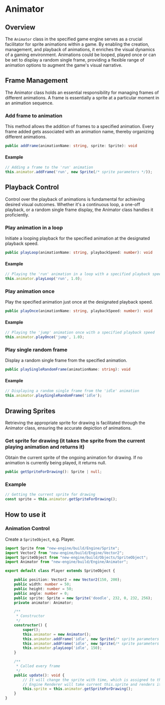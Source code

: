 # Animator

## Overview
The `Animator` class in the specified game engine serves as a crucial facilitator for sprite animations within a game. By enabling the creation, management, and playback of animations, it enriches the visual dynamics of a gaming environment. Animations could be looped, played once or can be set to display a random single frame, providing a flexible range of animation options to augment the game's visual narrative.

## Frame Management

The Animator class holds an essential responsibility for managing frames of different animations. A frame is essentially a sprite at a particular moment in an animation sequence.

<!-- ### `public addFrame(animationName: string, sprite: Sprite): void` -->
### Add frame to animation
This method allows the addition of frames to a specified animation. Every frame added gets associated with an animation name, thereby organizing different animations.

```typescript
public addFrame(animationName: string, sprite: Sprite): void
```

#### Example

```typescript
// Adding a frame to the 'run' animation
this.animator.addFrame('run', new Sprite(/* sprite parameters */));
```

## Playback Control

Control over the playback of animations is fundamental for achieving desired visual outcomes. Whether it's a continuous loop, a one-off playback, or a random single frame display, the Animator class handles it proficiently.

### Play animation in a loop
Initiate a looping playback for the specified animation at the designated playback speed.

```typescript
public playLoop(animationName: string, playbackSpeed: number): void
```

#### Example

```typescript
// Playing the 'run' animation in a loop with a specified playback speed
this.animator.playLoop('run', 1.0);
```

### Play animation once
Play the specified animation just once at the designated playback speed.

```typescript
public playOnce(animationName: string, playbackSpeed: number): void
```

#### Example

```typescript
// Playing the 'jump' animation once with a specified playback speed
this.animator.playOnce('jump', 1.0);
```

### Play single random frame
Display a random single frame from the specified animation.

```typescript
public playSingleRandomFrame(animationName: string): void
```

#### Example

```typescript
// Displaying a random single frame from the 'idle' animation
this.animator.playSingleRandomFrame('idle');
```

## Drawing Sprites

Retrieving the appropriate sprite for drawing is facilitated through the Animator class, ensuring the accurate depiction of animations.

### Get sprite for drawing (it takes the sprite from the current playing animation and returns it)
Obtain the current sprite of the ongoing animation for drawing. If no animation is currently being played, it returns null.

```typescript
public getSpriteForDrawing(): Sprite | null;
```

### Example

```typescript
// Getting the current sprite for drawing
const sprite = this.animator.getSpriteForDrawing();
```

## How to use it

### Animation Control

Create a `SpriteObject`, e.g. Player.

```typescript
import Sprite from "new-engine/build/Engine/Sprite";
import Vector2 from "new-engine/build/Engine/Vector2";
import SpriteObject from "new-engine/build/Objects/SpriteObject";
import Animator from "new-engine/build/Engine/Animator";

export default class Player extends SpriteObject {

    public position: Vector2 = new Vector2(150, 200);
    public width: number = 50;
    public height: number = 50;
    public angle: number = 0;
    public sprite: Sprite = new Sprite('doodle', 232, 0, 232, 256);
    private animator: Animator;

    /**
     * Constructor
     */
    constructor() {
        super();
        this.animator = new Animator();
        this.animator.addFrame('idle', new Sprite(/* sprite parameters */));
        this.animator.addFrame('idle', new Sprite(/* sprite parameters */));
        this.animator.playLoop('idle', 150);
    }

    /**
     * Called every frame
     */
    public update(): void {
        // It will change the sprite with time, which is assigned to this.sprite
        // Engine Renderer will take current this.sprite and renders it
        this.sprite = this.animator.getSpriteForDrawing();
    }
}
```